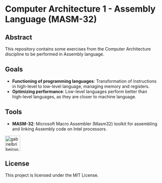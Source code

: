 # Computer Architecture 1 - Assembly Language (MASM-32)

## Abstract
This repository contains some exercises from the Computer Architecture discipline to be performed in Assembly language.

## Goals
- **Functioning of programming languages**: Transformation of instructions in high-level to low-level language, managing memory and registers.
- **Optimizing performance**: Low-level languages ​​perform better than high-level languages, as they are closer to machine language.

## Tools
- **MASM-32**: Microsoft Macro Assembler (Masm32) toolkit for assembling and linking Assembly code on Intel processors.

<div style="display: inline_block"><cbr> 
  <img align = "top" alt = "gabrielbribeiroo_ASM" height = "50" width = "50" src="https://img.shields.io/badge/assembly-%23000000.svg?style=for-the-badge&logo=assemblyscript&logoColor=white" />
</div>

## License
This project is licensed under the MIT License.

